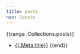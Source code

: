 ```yaml
---
title: posts
nav: /posts
---
```

{{range .Collections.posts}}
- [{{.Meta.title}}]({{.Path}})
{{end}}